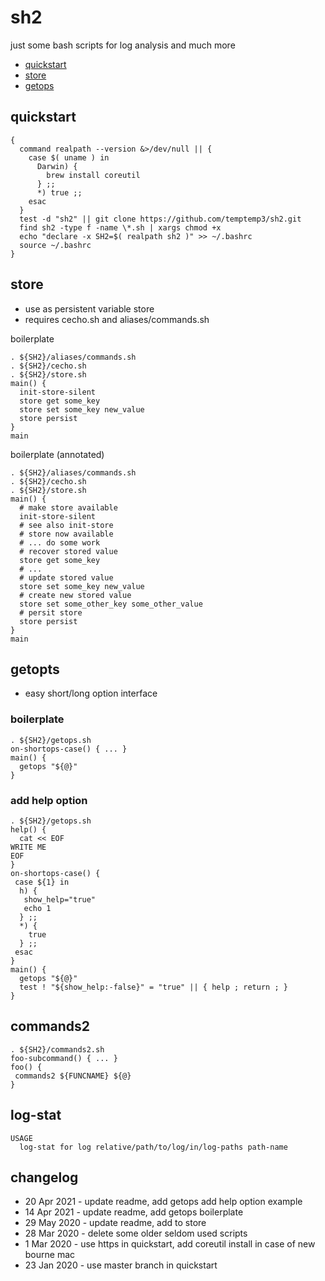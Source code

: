 # sh2

just some bash scripts for log analysis and much more

* [quickstart](#quickstart)
* [store](#store)
* [getops](#store)

## quickstart

```
{
  command realpath --version &>/dev/null || {
    case $( uname ) in
      Darwin) {
        brew install coreutil
      } ;;
      *) true ;;
    esac
  }
  test -d "sh2" || git clone https://github.com/temptemp3/sh2.git
  find sh2 -type f -name \*.sh | xargs chmod +x
  echo "declare -x SH2=$( realpath sh2 )" >> ~/.bashrc
  source ~/.bashrc
}
```

## store

+ use as persistent variable store
+ requires cecho.sh and aliases/commands.sh

boilerplate

```
. ${SH2}/aliases/commands.sh
. ${SH2}/cecho.sh
. ${SH2}/store.sh
main() {
  init-store-silent 
  store get some_key
  store set some_key new_value
  store persist
}
main
```

boilerplate (annotated)

```
. ${SH2}/aliases/commands.sh
. ${SH2}/cecho.sh
. ${SH2}/store.sh
main() {
  # make store available
  init-store-silent 
  # see also init-store
  # store now available
  # ... do some work
  # recover stored value
  store get some_key
  # ...
  # update stored value
  store set some_key new_value
  # create new stored value
  store set some_other_key some_other_value
  # persit store
  store persist
}
main
```

## getopts

* easy short/long option interface

### boilerplate

```
. ${SH2}/getops.sh
on-shortops-case() { ... }
main() {
  getops "${@}"
}
```

### add help option

```
. ${SH2}/getops.sh
help() { 
  cat << EOF
WRITE ME
EOF
}
on-shortops-case() {
 case ${1} in
  h) {
   show_help="true"
   echo 1
  } ;;
  *) {
    true
  } ;;
 esac
}
main() {
  getops "${@}" 
  test ! "${show_help:-false}" = "true" || { help ; return ; }
}
```

## commands2

```
. ${SH2}/commands2.sh
foo-subcommand() { ... }
foo() { 
 commands2 ${FUNCNAME} ${@}
}
```

## log-stat

```
USAGE
  log-stat for log relative/path/to/log/in/log-paths path-name
```

## changelog

+ 20 Apr 2021 - update readme, add getops add help option example
+ 14 Apr 2021 - update readme, add getops boilerplate
+ 29 May 2020 - update readme, add to store
+ 28 Mar 2020 - delete some older seldom used scripts
+  1 Mar 2020 - use https in quickstart, add coreutil install in case of new bourne mac
+ 23 Jan 2020 - use master branch in quickstart

